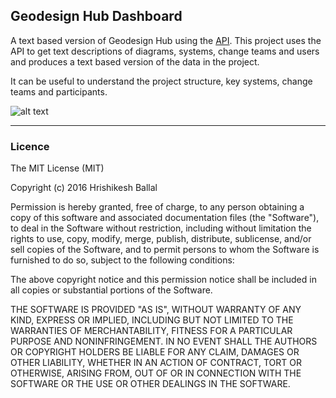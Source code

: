 ## Geodesign Hub Dashboard 
A text based version of Geodesign Hub using the [API](http://www.geodesignsupport.com/section/api/). This project uses the API to get text descriptions of diagrams, systems, change teams and users and produces a text based version of the data in the project. 

It can be useful to understand the project structure, key systems, change teams and participants. 

![alt text][logo]

[logo]: http://i.imgur.com/Z5CJ5n4.png "Minimal Geodesign Hub"


---
### Licence
The MIT License (MIT)

Copyright (c) 2016 Hrishikesh Ballal

Permission is hereby granted, free of charge, to any person obtaining a copy
of this software and associated documentation files (the "Software"), to deal
in the Software without restriction, including without limitation the rights
to use, copy, modify, merge, publish, distribute, sublicense, and/or sell
copies of the Software, and to permit persons to whom the Software is
furnished to do so, subject to the following conditions:

The above copyright notice and this permission notice shall be included in all
copies or substantial portions of the Software.

THE SOFTWARE IS PROVIDED "AS IS", WITHOUT WARRANTY OF ANY KIND, EXPRESS OR
IMPLIED, INCLUDING BUT NOT LIMITED TO THE WARRANTIES OF MERCHANTABILITY,
FITNESS FOR A PARTICULAR PURPOSE AND NONINFRINGEMENT. IN NO EVENT SHALL THE
AUTHORS OR COPYRIGHT HOLDERS BE LIABLE FOR ANY CLAIM, DAMAGES OR OTHER
LIABILITY, WHETHER IN AN ACTION OF CONTRACT, TORT OR OTHERWISE, ARISING FROM,
OUT OF OR IN CONNECTION WITH THE SOFTWARE OR THE USE OR OTHER DEALINGS IN THE
SOFTWARE.
